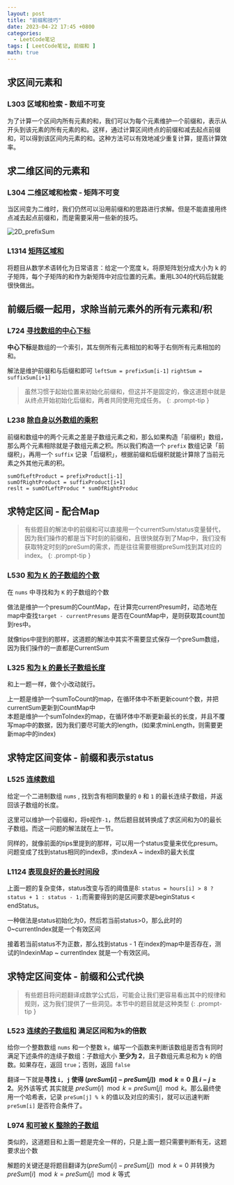 ```yaml
---
layout: post
title: "前缀和技巧"
date: 2023-04-22 17:45 +0800
categories:
  - LeetCode笔记
tags: [ LeetCode笔记, 前缀和 ]
math: true
---
```


## 求区间元素和

### L303 区域和检索 - 数组不可变

为了计算一个区间内所有元素的和，我们可以为每个元素维护一个前缀和，表示从开头到该元素的所有元素的和。这样，通过计算区间终点的前缀和减去起点前缀和，可以得到该区间内元素的和。这种方法可以有效地减少重复计算，提高计算效率。

## 求二维区间的元素和

### L304 二维区域和检索 - 矩阵不可变

当区间变为二维时，我们仍然可以沿用前缀和的思路进行求解。但是不能直接用终点减去起点前缀和，而是需要采用一些新的技巧。

![2D_prefixSum](https://cdn.staticaly.com/gh/TonyMarsh31/image-hosting@master/Blog/LeetCode/2D_prefixSum.crqtinzgfrk.webp)

### L1314 [矩阵区域和](https://leetcode.cn/problems/matrix-block-sum)

将题目从数学术语转化为日常语言：给定一个宽度 k，将原矩阵划分成大小为 k 的子矩阵，每个子矩阵的和作为新矩阵中对应位置的元素。重用L304的代码后就能很快做出。

## 前缀后缀一起用，求除当前元素外的所有元素和/积

### L724 [寻找数组的中心下标](https://leetcode.cn/problems/find-pivot-index)

**中心下标**是数组的一个索引，其左侧所有元素相加的和等于右侧所有元素相加的和。

解法是维护前缀和与后缀和即可 `leftSum = prefixSum[i-1]` `rightSum = suffixSum[i+1]` 

> 虽然习惯于起始位置来初始化前缀和，但这并不是固定的，像这道题中就是从终点开始初始化后缀和，两者共同使用完成任务。
{: .prompt-tip }

### L238 [除自身以外数组的乘积](https://leetcode.cn/problems/product-of-array-except-self)

前缀和数组中的两个元素之差是子数组元素之和，那么如果构造「前缀积」数组，那么两个元素相除就是子数组元素之积。所以我们构造一个 `prefix` 数组记录「前缀积」，再用一个 `suffix` 记录「后缀积」，根据前缀和后缀积就能计算除了当前元素之外其他元素的积。

`sumOfLeftProduct = prefixProduct[i-1]`  
`sumOfRightProduct = suffixProduct[i+1]`   
`reslt = sumOfLeftProduc * sumOfRightProduc`

## 求特定区间  - 配合Map

>有些题目的解法中的前缀和可以直接用一个currentSum/status变量替代，因为我们操作的都是当下时刻的前缀和，且很快就存到了Map中，我们没有获取特定时刻的preSum的需求，而是往往需要根据preSum找到其对应的index。
{: .prompt-tip }

### L530 [和为 K 的子数组的个数](https://leetcode.cn/problems/subarray-sum-equals-k)

在 `nums` 中寻找和为 `K` 的子数组的个数

做法是维护一个presum的CountMap，在计算完currentPresum时，动态地在map中查找`target - currentPresums` 是否在CountMap中，是则获取其count加到res中。

就像tips中提到的那样，这道题的解法中其实不需要显式保存一个preSum数组，因为我们操作的一直都是CurrentSum

### L325 [和为 k 的最长子数组长度](https://leetcode.cn/problems/maximum-size-subarray-sum-equals-k)

和上一题一样，做个小改动就行。

上一题是维护一个sumToCount的map，在循环体中不断更新count个数，并把currentSum更新到CountMap中  
本题是维护一个sumToIndex的map，在循环体中不断更新最长的长度，并且不覆写map中的数据，因为我们要尽可能大的length，(如果求minLength，则需要更新map中的index)

## 求特定区间变体  - 前缀和表示status

### L525 [连续数组](https://leetcode.cn/problems/contiguous-array)

给定一个二进制数组 `nums` , 找到含有相同数量的 `0` 和 `1` 的最长连续子数组，并返回该子数组的长度。

这里可以维护一个前缀和，将`0`视作`-1`，然后题目就转换成了求区间和为0的最长子数组。而这一问题的解法就在上一节。

同样的，就像前面的tips里提到的那样，可以用一个status变量来优化presum。问题变成了找到status相同的indexB，求indexA ~ indexB的最大长度

### L1124 [表现良好的最长时间段](https://leetcode.cn/problems/longest-well-performing-interval)

上面一题的复杂变体，status改变与否的阈值是8: `status = hours[i] > 8 ? status + 1 : status - 1;`而需要得到的是区间要求是beginStatus < endStatus。

一种做法是status初始化为0，然后若当前status>0，那么此时的 0~currentIndex就是一个有效区间

接着若当前status不为正数，那么找到status - 1 在index的map中是否存在，测试的IndexinMap ~ currentIndex 就是一个有效区间。

## 求特定区间变体  - 前缀和公式代换

> 有些题目将问题翻译成数学公式后，可能会让我们更容易看出其中的规律和规则，这为我们提供了一些洞见。本节中的题目就是这种类型
{: .prompt-tip }

### L523 [ 连续的子数组和](https://leetcode.cn/problems/continuous-subarray-sum) 满足区间和为k的倍数

给你一个整数数组 `nums` 和一个整数 `k`，编写一个函数来判断该数组是否含有同时满足下述条件的连续子数组：子数组大小 **至少为 2**，且子数组元素总和为 `k` 的倍数。如果存在，返回 `true`；否则，返回 `false`

翻译一下就是**寻找 `i, j` 使得  $(preSum[i] - preSum[j]) \mod k = 0$ 且 $i - j \geq 2$**。另外该等式 其实就是 $preSum[i] \mod k = preSum[j] \mod k$。那么最终使用一个哈希表，记录 `preSum[j] % k` 的值以及对应的索引，就可以迅速判断 `preSum[i]` 是否符合条件了。

### L974 [和可被 K 整除的子数组](https://leetcode.cn/problems/subarray-sums-divisible-by-k) 

类似的，这道题目和上面一题是完全一样的，只是上面一题只需要判断有无，这题要求出个数

解题的关键还是将题目翻译为$(preSum[i] - preSum[j]) \mod k = 0$ 并转换为$preSum[i] \mod k = preSum[j] \mod k$ 等式
